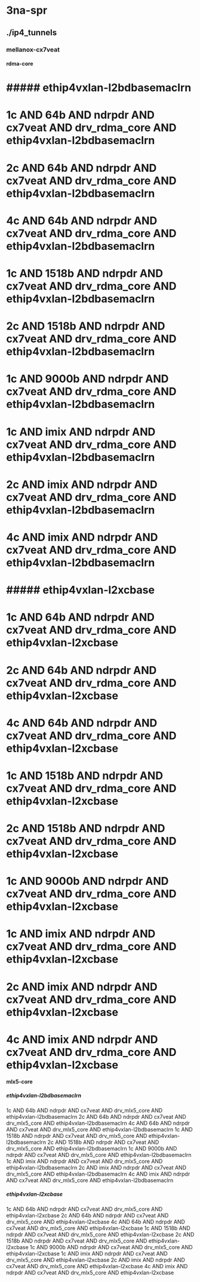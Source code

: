 # 3na-spr
## ./ip4_tunnels
### mellanox-cx7veat
#### rdma-core
# ##### ethip4vxlan-l2bdbasemaclrn
# 1c AND 64b AND ndrpdr AND cx7veat AND drv_rdma_core AND ethip4vxlan-l2bdbasemaclrn
# 2c AND 64b AND ndrpdr AND cx7veat AND drv_rdma_core AND ethip4vxlan-l2bdbasemaclrn
# 4c AND 64b AND ndrpdr AND cx7veat AND drv_rdma_core AND ethip4vxlan-l2bdbasemaclrn
# 1c AND 1518b AND ndrpdr AND cx7veat AND drv_rdma_core AND ethip4vxlan-l2bdbasemaclrn
# 2c AND 1518b AND ndrpdr AND cx7veat AND drv_rdma_core AND ethip4vxlan-l2bdbasemaclrn
# 1c AND 9000b AND ndrpdr AND cx7veat AND drv_rdma_core AND ethip4vxlan-l2bdbasemaclrn
# 1c AND imix AND ndrpdr AND cx7veat AND drv_rdma_core AND ethip4vxlan-l2bdbasemaclrn
# 2c AND imix AND ndrpdr AND cx7veat AND drv_rdma_core AND ethip4vxlan-l2bdbasemaclrn
# 4c AND imix AND ndrpdr AND cx7veat AND drv_rdma_core AND ethip4vxlan-l2bdbasemaclrn
# ##### ethip4vxlan-l2xcbase
# 1c AND 64b AND ndrpdr AND cx7veat AND drv_rdma_core AND ethip4vxlan-l2xcbase
# 2c AND 64b AND ndrpdr AND cx7veat AND drv_rdma_core AND ethip4vxlan-l2xcbase
# 4c AND 64b AND ndrpdr AND cx7veat AND drv_rdma_core AND ethip4vxlan-l2xcbase
# 1c AND 1518b AND ndrpdr AND cx7veat AND drv_rdma_core AND ethip4vxlan-l2xcbase
# 2c AND 1518b AND ndrpdr AND cx7veat AND drv_rdma_core AND ethip4vxlan-l2xcbase
# 1c AND 9000b AND ndrpdr AND cx7veat AND drv_rdma_core AND ethip4vxlan-l2xcbase
# 1c AND imix AND ndrpdr AND cx7veat AND drv_rdma_core AND ethip4vxlan-l2xcbase
# 2c AND imix AND ndrpdr AND cx7veat AND drv_rdma_core AND ethip4vxlan-l2xcbase
# 4c AND imix AND ndrpdr AND cx7veat AND drv_rdma_core AND ethip4vxlan-l2xcbase
#### mlx5-core
##### ethip4vxlan-l2bdbasemaclrn
1c AND 64b AND ndrpdr AND cx7veat AND drv_mlx5_core AND ethip4vxlan-l2bdbasemaclrn
2c AND 64b AND ndrpdr AND cx7veat AND drv_mlx5_core AND ethip4vxlan-l2bdbasemaclrn
4c AND 64b AND ndrpdr AND cx7veat AND drv_mlx5_core AND ethip4vxlan-l2bdbasemaclrn
1c AND 1518b AND ndrpdr AND cx7veat AND drv_mlx5_core AND ethip4vxlan-l2bdbasemaclrn
2c AND 1518b AND ndrpdr AND cx7veat AND drv_mlx5_core AND ethip4vxlan-l2bdbasemaclrn
1c AND 9000b AND ndrpdr AND cx7veat AND drv_mlx5_core AND ethip4vxlan-l2bdbasemaclrn
1c AND imix AND ndrpdr AND cx7veat AND drv_mlx5_core AND ethip4vxlan-l2bdbasemaclrn
2c AND imix AND ndrpdr AND cx7veat AND drv_mlx5_core AND ethip4vxlan-l2bdbasemaclrn
4c AND imix AND ndrpdr AND cx7veat AND drv_mlx5_core AND ethip4vxlan-l2bdbasemaclrn
##### ethip4vxlan-l2xcbase
1c AND 64b AND ndrpdr AND cx7veat AND drv_mlx5_core AND ethip4vxlan-l2xcbase
2c AND 64b AND ndrpdr AND cx7veat AND drv_mlx5_core AND ethip4vxlan-l2xcbase
4c AND 64b AND ndrpdr AND cx7veat AND drv_mlx5_core AND ethip4vxlan-l2xcbase
1c AND 1518b AND ndrpdr AND cx7veat AND drv_mlx5_core AND ethip4vxlan-l2xcbase
2c AND 1518b AND ndrpdr AND cx7veat AND drv_mlx5_core AND ethip4vxlan-l2xcbase
1c AND 9000b AND ndrpdr AND cx7veat AND drv_mlx5_core AND ethip4vxlan-l2xcbase
1c AND imix AND ndrpdr AND cx7veat AND drv_mlx5_core AND ethip4vxlan-l2xcbase
2c AND imix AND ndrpdr AND cx7veat AND drv_mlx5_core AND ethip4vxlan-l2xcbase
4c AND imix AND ndrpdr AND cx7veat AND drv_mlx5_core AND ethip4vxlan-l2xcbase